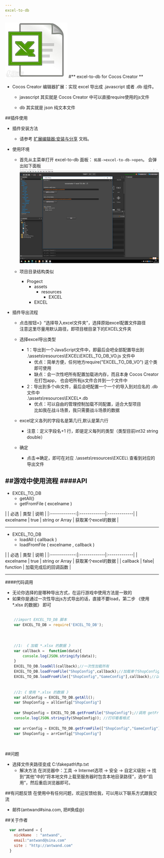 ```yaml
---
excel-to-db
---
```


![excel-to-db](res/excel-to-db-logo.jpg)
#** excel-to-db for Cocos Creator **



* Cocos Creator 编辑器扩展：实现 excel 导出成 .javascript 或者 .db  组件。

    *  javascript 其实就是 Cocos Creator 中可以直接require使用的js文件 
      
    *  db 其实就是 json 纯文本文件 




##插件使用
* 插件安装方法

    *  请参考 [扩展编辑器:安装与分享](http://www.cocos.com/docs/creator/extension/install-and-share.html) 文档。

* 使用环境

    *  首先从主菜单打开 excel-to-db 面板： `拓展->excel-to-db->open`。 会弹出如下面板
    ![mahua](res/excel-to-db-open.png)

    * 项目目录结构类似
        * Progect
            * assets
                * resources
                    * EXCEL
            * EXCEL
        

* 插件导出流程

    * 点击按钮=》“选择导入excel文件夹”，选择原始excel配置文件路径<br>
      注意这里尽量用默认路径，即项目根目录下的EXCEL文件夹
    
    * 选择excel导出类型
        * 1：导出到一个JavaScript文件中，即最后会吧全部配置导出到 
          .\assets\resources\EXCEL\EXCEL_TO_DB_VO.js 文件中
            * 优点：简单方便，任何地方require("EXCEL_TO_DB_VO") 这个类即可使用
            * 缺点：会一次性吧所有配置加载进内存，而且本身 Cocos Creator 在打包app，
                也会吧所有js文件合并到一个文件中
        * 2：导出到多个db文件，最后会吧配置一个一个的导入到对应名的 .db文件中</br>
        .\assets\resources\EXCEL\*.db 
            * 优点：可以自由的管理控制加载不同配置，适合大型项目</br>
                 比如我在战斗场景，我只需要战斗场景的数据

    * excel定义各列的字段名是第几行,默认是第六行
        * 注意：定义字段名+1 行，即是定义每列的类型（类型目前int32 string double） 
        
    * 确定
        * 点击=>确定，即可在对应 .\assets\resources\EXCEL\ 查看到对应的导出文件





##游戏中使用流程
####API
---
+ EXCEL_TO_DB
    + getAll()
    + getFromFile ( excelname )
    
| | 必选 | 类型 | 说明 |
|:-------------:|:-------------|:-------------|
| excelname | true | string or Array | 获取某个excel的数据 |


---
+ EXCEL_TO_DB
    + loadAll ( callback )
    + loadFromFile ( excelname , callback )
    
| | 必选 | 类型 | 说明 |
|:-------------:|:-------------|:-------------|
| excelname | true | string or Array | 获取某个excel的数据 |
| callback | false| function | 加载完成后的回调函数 |


---



####代码调用
* 无论你选择的是哪种导出方式，在运行游戏中使用方法是一致的
* 如果你是通过一次性导出js方式导出的话，直接不要load，第二步 《使用 *.xlsx 的数据》 即可

```javascript
    
    //import EXCEL_TO_DB 脚本
    var EXCEL_TO_DB = require('EXCEL_TO_DB');

   

    //1: 《 加载 *.xlsx 的数据 》
    var callback =  function(data){
        console.log(JSON.stringify(data));
    }
    EXCEL_TO_DB.loadAll(callback);//一次性加载所有
    EXCEL_TO_DB.loadFromFile("ShopConfig",callback);//加载单个ShopConfig.db文件
    EXCEL_TO_DB.loadFromFile(["ShopConfig","GameConfig"],callback);//以数组方式加载多个db文件


    //2:《 使用 *.xlsx 的数据 》
    var allConfig = EXCEL_TO_DB.getAll();
    var ShopConfig = allConfig["ShopConfig"]
    
    var ShopConfig = EXCEL_TO_DB.getFromFile("ShopConfig");//调用 getFromFile 获取 
    console.log(JSON.stringify(ShopConfig)); //打印看看格式 

    var arrConfig = EXCEL_TO_DB.getFromFile(["ShopConfig","GameConfig"]);//以数组方式获取多个
    var ShopConfig = arrConfig["ShopConfig"]

   

```


##问题
* 选择文件夹路径变成 C:\fakepath\ftp.txt
    *  解决方法
    在浏览器中：工具 -> Internet选项 -> 安全 -> 自定义级别 -> 找到“其他”中的“将本地文件上载至服务器时包含本地目录路径”，选中“启用”，然后重启浏览器即可。




##有问题反馈
在使用中有任何问题，欢迎反馈给我，可以用以下联系方式跟我交流

* 邮件(antwand#sina.com, 把#换成@)


##关于作者

```javascript
  var antwand = {
    nickName  : "antwand",
    email:"antwand@sina.com"
    site : "http://antwand.com"
  }
```

